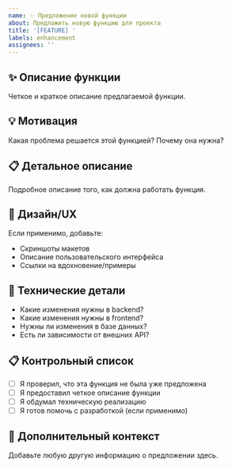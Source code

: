 ```yaml
---
name: ✨ Предложение новой функции
about: Предложить новую функцию для проекта
title: '[FEATURE] '
labels: enhancement
assignees: ''
---
```


## ✨ Описание функции
Четкое и краткое описание предлагаемой функции.

## 💡 Мотивация
Какая проблема решается этой функцией? Почему она нужна?

## 📋 Детальное описание
Подробное описание того, как должна работать функция.

## 🎨 Дизайн/UX
Если применимо, добавьте:
- Скриншоты макетов
- Описание пользовательского интерфейса
- Ссылки на вдохновение/примеры

## 🔧 Технические детали
- Какие изменения нужны в backend?
- Какие изменения нужны в frontend?
- Нужны ли изменения в базе данных?
- Есть ли зависимости от внешних API?

## 📋 Контрольный список
- [ ] Я проверил, что эта функция не была уже предложена
- [ ] Я предоставил четкое описание функции
- [ ] Я обдумал техническую реализацию
- [ ] Я готов помочь с разработкой (если применимо)

## 💬 Дополнительный контекст
Добавьте любую другую информацию о предложении здесь.

